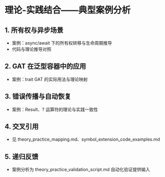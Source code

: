 # 理论-实践结合——典型案例分析

## 1. 所有权与异步场景

- 案例：async/await 下的所有权转移与生命周期推导
- 代码与理论推导对照

## 2. GAT 在泛型容器中的应用

- 案例：trait GAT 的实际用法与理论映射

## 3. 错误传播与自动恢复

- 案例：Result、? 运算符的理论与实践一致性

## 4. 交叉引用

- 见 theory_practice_mapping.md、symbol_extension_code_examples.md

## 5. 递归反馈

- 案例分析为 theory_practice_validation_script.md 自动化验证提供输入
